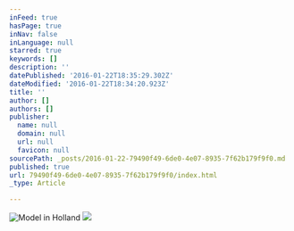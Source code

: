 ```yaml
---
inFeed: true
hasPage: true
inNav: false
inLanguage: null
starred: true
keywords: []
description: ''
datePublished: '2016-01-22T18:35:29.302Z'
dateModified: '2016-01-22T18:34:20.923Z'
title: ''
author: []
authors: []
publisher:
  name: null
  domain: null
  url: null
  favicon: null
sourcePath: _posts/2016-01-22-79490f49-6de0-4e07-8935-7f62b179f9f0.md
published: true
url: 79490f49-6de0-4e07-8935-7f62b179f9f0/index.html
_type: Article

---
```

![Model in Holland](https://the-grid-user-content.s3-us-west-2.amazonaws.com/759a2549-474a-4f8c-848b-aa60c2f8f7f9.jpg)
![](https://the-grid-user-content.s3-us-west-2.amazonaws.com/b2bcb410-2830-4573-a526-6949e3a94797.jpg)
